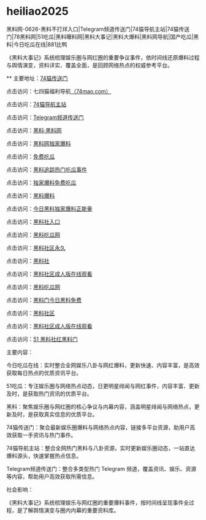 # heiliao2025
黑料网-0626-黑料不打烊入口|Telegram频道传送门|74猫导航主站|74猫传送门|78黑料网|51吃瓜|黑料曝料网|黑料大事记|黑料大爆料|黑料网导航|国产吃瓜|黑料|今日吃瓜在线|881比鸭

《黑料大事记》系统梳理娱乐圈与网红圈的重要争议事件，依时间线还原爆料过程与舆情演变，资料详实、覆盖全面，是回顾网络热点的权威参考平台。

** 主要地址：<a href="https://74mao.com/">74猫传送门</a>

点击访问：七四猫福利导航<a href="https://74mao.com/">（74mao.com）</a>

点击访问：<a href="https://74mao.com/">74猫导航主站</a>

点击访问：<a href="https://74mao.com/">Telegram频道传送门</a>

点击访问：<a href="https://heiliaolvzlu3.pages.dev">黑料·黑料网</a>

点击访问：<a href="https://heiliaoyvnrda.pages.dev">黑料网独家爆料</a>

点击访问：<a href="https://heiliaoxey7ic.pages.dev">免费吃瓜</a>

点击访问：<a href="https://heiliaoal51na.pages.dev">黑料追踪热门吃瓜事件</a>

点击访问：<a href="https://heiliaoavkush.pages.dev">独家爆料免费吃瓜</a>

点击访问：<a href="https://hj-143.pages.dev/">黑料爆料</a>

点击访问：<a href="https://hl375.pages.dev/">今日黑料独家爆料正能量</a>

点击访问：<a href="https://hl377.pages.dev/">黑料社入口</a>

点击访问：<a href="https://chiguaqunzhongde.pages.dev/">黑料吃瓜网</a>

点击访问：<a href="https://hl378.pages.dev/">黑料社区永久</a>

点击访问：<a href="https://hl372.pages.dev/">黑料社</a>

点击访问：<a href="https://hl982.pages.dev/">黑料社区成人版在线观看</a>

点击访问：<a href="https://chiguaqunzhongde.pages.dev/">黑料吃瓜网</a>

点击访问：<a href="https://hl457.pages.dev/">黑料门今日黑料免费</a>

点击访问：<a href="https://hl873.pages.dev/">黑料社区</a>

点击访问：<a href="https://hl458.pages.dev/">黑料社区成人版在线观看</a>

点击访问：<a href="https://hl459.pages.dev/">51 黑料社红黑料门</a>

主要内容：

今日吃瓜在线：实时整合全网娱乐八卦与网红爆料，更新快速、内容丰富，是高效获取每日热点的优质资讯平台。

51吃瓜：专注娱乐圈与网络热点动态，日更明星绯闻与网红事件，内容丰富、更新及时，是获取热门资讯的优质平台。

黑料：聚焦娱乐圈与网红圈的核心争议与内幕内容，涵盖明星绯闻与网络热点，更新及时，是获取真实信息的优质平台。

74猫传送门：聚合最新娱乐圈爆料与网络热点内容，链接多平台资源，助用户高效获取一手资讯与热门事件。

74猫导航主站：整合全网热门黑料与八卦资源，实时更新娱乐圈动态，一站直达爆料源头，快速掌握热点信息。

Telegram频道传送门：整合多类型热门 Telegram 频道，覆盖资讯、娱乐、资源等内容，帮助用户高效获取所需信息。

社会影响：

《黑料大事记》系统梳理娱乐与网红圈的重要爆料事件，按时间线呈现事件全过程，是了解舆情演变与圈内内幕的重要资料库。

<span style="display:none;">[Canonical link](）</span>
